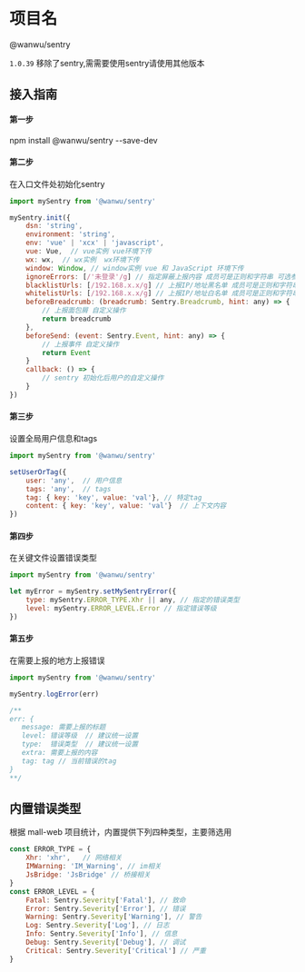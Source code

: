 # 项目名

@wanwu/sentry

`1.0.39` 移除了sentry,需需要使用sentry请使用其他版本

## 接入指南

#### 第一步
npm install @wanwu/sentry --save-dev

#### 第二步
在入口文件处初始化sentry

```javascript
import mySentry from '@wanwu/sentry'

mySentry.init({
    dsn: 'string',
    environment: 'string',
    env: 'vue' | 'xcx' | 'javascript',
    vue: Vue,  // vue实例 vue环境下传
    wx: wx,  // wx实例  wx环境下传
    window: Window, // window实例 vue 和 JavaScript 环境下传
    ignoreErrors: [/'未登录'/g] // 指定屏蔽上报内容 成员可是正则和字符串 可选参数
    blacklistUrls: [/192.168.x.x/g] // 上报IP/地址黑名单 成员可是正则和字符串 可选参数
    whitelistUrls: [/192.168.x.x/g] // 上报IP/地址白名单 成员可是正则和字符串 可选参数
    beforeBreadcrumb: (breadcrumb: Sentry.Breadcrumb, hint: any) => {
        // 上报面包屑 自定义操作
        return breadcrumb
    },
    beforeSend: (event: Sentry.Event, hint: any) => {
        // 上报事件 自定义操作
        return Event
    }
    callback: () => {
        // sentry 初始化后用户的自定义操作
    }
})
```

#### 第三步
设置全局用户信息和tags
```javascript
import mySentry from '@wanwu/sentry'

setUserOrTag({
    user: 'any',  // 用户信息
    tags: 'any',  // tags
    tag: { key: 'key', value: 'val'}, // 特定tag
    content: { key: 'key', value: 'val'}  // 上下文内容
})
```

#### 第四步
在关键文件设置错误类型
```javascript
import mySentry from '@wanwu/sentry'

let myError = mySentry.setMySentryError({
    type: mySentry.ERROR_TYPE.Xhr || any, // 指定的错误类型
    level: mySentry.ERROR_LEVEL.Error // 指定错误等级
})
```

#### 第五步
在需要上报的地方上报错误

 ```javascript
 import mySentry from '@wanwu/sentry'

 mySentry.logError(err)

/**    
err: {
    message: 需要上报的标题
    level: 错误等级  // 建议统一设置
    type:  错误类型  // 建议统一设置
    extra: 需要上报的内容
    tag: tag // 当前错误的tag
}
**/
 ```

## 内置错误类型
根据 mall-web 项目统计，内置提供下列四种类型，主要筛选用
```javascript
const ERROR_TYPE = {
    Xhr: 'xhr',   // 网络相关
    IMWarning: 'IM_Warning', // im相关
    JsBridge: 'JsBridge' // 桥接相关
}
const ERROR_LEVEL = {
    Fatal: Sentry.Severity['Fatal'], // 致命
    Error: Sentry.Severity['Error'], // 错误
    Warning: Sentry.Severity['Warning'], // 警告
    Log: Sentry.Severity['Log'], // 日志
    Info: Sentry.Severity['Info'], // 信息
    Debug: Sentry.Severity['Debug'], // 调试
    Critical: Sentry.Severity['Critical'] // 严重
}
```